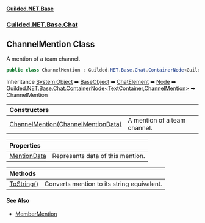 
#### [Guilded.NET.Base](Guilded_NET_Base 'Guilded_NET_Base')
### [Guilded.NET.Base.Chat](Guilded_NET_Base#Guilded_NET_Base_Chat 'Guilded.NET.Base.Chat')
## ChannelMention Class
A mention of a team channel.  
```csharp
public class ChannelMention : Guilded.NET.Base.Chat.ContainerNode<Guilded.NET.Base.Chat.TextContainer, Guilded.NET.Base.Chat.ChannelMention>
```

Inheritance [System.Object](https://docs.microsoft.com/en-us/dotnet/api/System.Object 'System.Object') &#x27A1; [BaseObject](BaseObject 'Guilded.NET.Base.BaseObject') &#x27A1; [ChatElement](ChatElement 'Guilded.NET.Base.Chat.ChatElement') &#x27A1; [Node](Node 'Guilded.NET.Base.Chat.Node') &#x27A1; [Guilded.NET.Base.Chat.ContainerNode&lt;](ContainerNode_T_R_ 'Guilded.NET.Base.Chat.ContainerNode&lt;T,R&gt;')[TextContainer](TextContainer 'Guilded.NET.Base.Chat.TextContainer')[,](ContainerNode_T_R_ 'Guilded.NET.Base.Chat.ContainerNode&lt;T,R&gt;')[ChannelMention](ChannelMention 'Guilded.NET.Base.Chat.ChannelMention')[&gt;](ContainerNode_T_R_ 'Guilded.NET.Base.Chat.ContainerNode&lt;T,R&gt;') &#x27A1; ChannelMention  

| Constructors | |
| :--- | :--- |
| [ChannelMention(ChannelMentionData)](ChannelMention_ChannelMention(ChannelMentionData) 'Guilded.NET.Base.Chat.ChannelMention.ChannelMention(Guilded.NET.Base.Chat.ChannelMentionData)') | A mention of a team channel.<br/> |

| Properties | |
| :--- | :--- |
| [MentionData](ChannelMention_MentionData 'Guilded.NET.Base.Chat.ChannelMention.MentionData') | Represents data of this mention.<br/> |

| Methods | |
| :--- | :--- |
| [ToString()](ChannelMention_ToString() 'Guilded.NET.Base.Chat.ChannelMention.ToString()') | Converts mention to its string equivalent.<br/> |

#### See Also
- [MemberMention](MemberMention 'Guilded.NET.Base.Chat.MemberMention')
